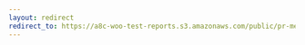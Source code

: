 ```yaml
---
layout: redirect
redirect_to: https://a8c-woo-test-reports.s3.amazonaws.com/public/pr-merge/41560/api/index.html
---
```

